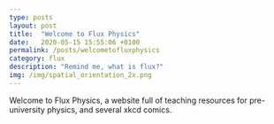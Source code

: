 ```yaml
---
type: posts
layout: post
title:  "Welcome to Flux Physics"
date:   2020-05-15 15:55:06 +0100
permalink: /posts/welcometofluxphysics
category: flux
description: "Remind me, what is flux?"
img: /img/spatial_orientation_2x.png
---
```

Welcome to Flux Physics, a website full of teaching resources for pre-university physics, and several xkcd comics.
